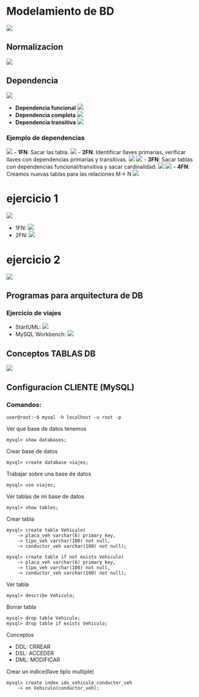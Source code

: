 # Modelamiento de BD
![](/img/1.png)
## Normalizacion
![](/img/2.png)
## Dependencia
![](/img/3.png)
- **Dependencia funcional**
    ![](/img/4.png)
- **Dependencia completa**
    ![](/img/5.png)
- **Dependencia transitiva**
    ![](/img/6.png)
### Ejemplo de dependencias
![](/img/7.png)
    - **1FN**: Sacar las tabla.
    ![](/img/8.png) 
    - **2FN**: Identificar llaves primarias, verificar llaves con dependencias primarias y transitivas.
    ![](/img/9.png)
    ![](/img/9.1.png)
    - **3FN**: Sacar tablas con dependencias funcional/transitiva y sacar cardinalidad.
    ![](/img/10.png)
    ![](/img/10.1.png)
    - **4FN**: Creamos nuevas tablas para las relaciones M-> N
    ![](/img/11.png)
# ejercicio 1
![](/img/12.png)
- 1FN:
![](/img/13.png)
- 2FN:
![](/img/14.png)

# ejercicio 2
![](/img/15.png)

## Programas para arquitectura de DB
### Ejercicio de viajes
- StartUML:
![](/img/16.png)
- MySQL Workbench:
![](/img/17.png)
## Conceptos TABLAS DB
![](/img/18.png)
## Configuracion CLIENTE (MySQL)

### Comandos:
```
user@root:~$ mysql -h localhost -u root -p
```
Ver que base de datos tenemos
```
mysql> show databases;
```
Crear base de datos
```
mysql> create database viajes;
```
Trabajar sobre una base de datos
```
mysql> use viajes;
```
Ver tablas de mi base de datos
```
mysql> show tables;
```
Crear tabla
```
mysql> create table Vehiculo(
    -> placa_veh varchar(6) primary key,
    -> tipo_veh varchar(100) not null,
    -> conductor_veh varchar(100) not null);

mysql> create table if not exists Vehiculo(
    -> placa_veh varchar(6) primary key,
    -> tipo_veh varchar(100) not null,
    -> conductor_veh varchar(100) not null);

```
Ver tabla
```
mysql> describe Vehiculo;
```
Borrar tabla
```
mysql> drop table Vehiculo;
mysql> drop table if exists Vehiculo;
```
Conceptos
- DDL: CRREAR
- DSL: ACCEDER
- DML: MODIFICAR 

Crear un indice(llave tiplo multiple)
```
mysql> create index idx_vehiculo_conductor_veh
    -> on Vehiculo(conductor_veh);
```
